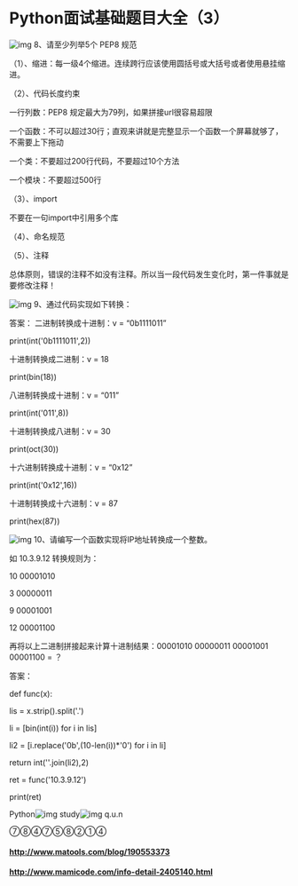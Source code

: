 #  Python面试基础题目大全（3）

![img](https://ci.xiaohongshu.com/xy_emo_deyi.png?v=2) 8、请至少列举5个 PEP8 规范

（1）、缩进：每一级4个缩进。连续跨行应该使用圆括号或大括号或者使用悬挂缩进。

（2）、代码长度约束

一行列数：PEP8 规定最大为79列，如果拼接url很容易超限

一个函数：不可以超过30行；直观来讲就是完整显示一个函数一个屏幕就够了，不需要上下拖动

一个类：不要超过200行代码，不要超过10个方法

一个模块：不要超过500行

（3）、import

不要在一句import中引用多个库

（4）、命名规范

（5）、注释

总体原则，错误的注释不如没有注释。所以当一段代码发生变化时，第一件事就是要修改注释！

![img](https://ci.xiaohongshu.com/xy_emo_deyi.png?v=2) 9、通过代码实现如下转换：

答案： 二进制转换成十进制：v = “0b1111011”

print(int('0b1111011',2))

十进制转换成二进制：v = 18

print(bin(18))

八进制转换成十进制：v = “011”

print(int('011',8))

十进制转换成八进制：v = 30

print(oct(30))

十六进制转换成十进制：v = “0x12”

print(int('0x12',16))

十进制转换成十六进制：v = 87

print(hex(87))

![img](https://ci.xiaohongshu.com/xy_emo_deyi.png?v=2) 10、请编写一个函数实现将IP地址转换成一个整数。

如 10.3.9.12 转换规则为：

10 00001010

3 00000011

9 00001001

12 00001100

再将以上二进制拼接起来计算十进制结果：00001010 00000011 00001001 00001100 = ？

答案：

def func(x):

lis = x.strip().split('.')

li = [bin(int(i)) for i in lis]

li2 = [i.replace('0b',(10-len(i))*'0') for i in li]

return int(''.join(li2),2)

ret = func('10.3.9.12')

print(ret)

Python![img](https://ci.xiaohongshu.com/xy_emo_r_daxiao.png?v=2) study![img](https://ci.xiaohongshu.com/xy_emo_r_xieyan.png?v=2) q.u.n

⑦⑧④⑦⑤⑧②①④



#### http://www.matools.com/blog/190553373

#### http://www.mamicode.com/info-detail-2405140.html

